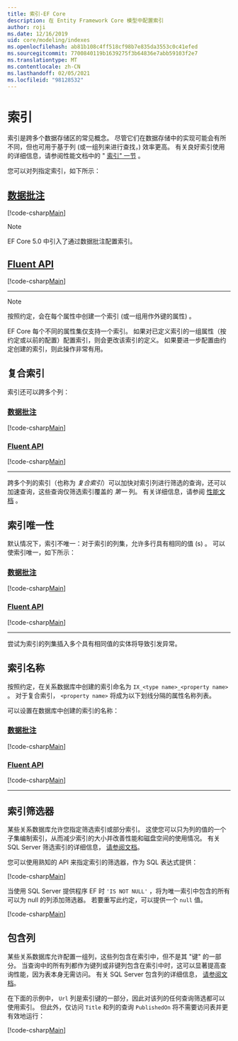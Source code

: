 ```yaml
---
title: 索引-EF Core
description: 在 Entity Framework Core 模型中配置索引
author: roji
ms.date: 12/16/2019
uid: core/modeling/indexes
ms.openlocfilehash: ab81b108c4ff518cf98b7e835da3553c0c41efed
ms.sourcegitcommit: 7700840119b1639275f3b64836e7abb59103f2e7
ms.translationtype: MT
ms.contentlocale: zh-CN
ms.lasthandoff: 02/05/2021
ms.locfileid: "98128532"
---
```

# <a name="indexes"></a>索引

索引是跨多个数据存储区的常见概念。 尽管它们在数据存储中的实现可能会有所不同，但也可用于基于列 (或一组列来进行查找，) 效率更高。 有关良好索引使用的详细信息，请参阅性能文档中的 " [索引" 一节](xref:core/performance/efficient-querying#use-indexes-properly) 。

您可以对列指定索引，如下所示：

## <a name="data-annotations"></a>[数据批注](#tab/data-annotations)

[!code-csharp[Main](../../../samples/core/Modeling/DataAnnotations/Index.cs?name=Index&highlight=1)]

> [!NOTE]
> EF Core 5.0 中引入了通过数据批注配置索引。

## <a name="fluent-api"></a>[Fluent API](#tab/fluent-api)

[!code-csharp[Main](../../../samples/core/Modeling/FluentAPI/Index.cs?name=Index&highlight=4)]

***

> [!NOTE]
> 按照约定，会在每个属性中创建一个索引 (或一组用作外键的属性) 。
>
> EF Core 每个不同的属性集仅支持一个索引。 如果对已定义索引的一组属性（按约定或以前的配置）配置索引，则会更改该索引的定义。 如果要进一步配置由约定创建的索引，则此操作非常有用。

## <a name="composite-index"></a>复合索引

索引还可以跨多个列：

### <a name="data-annotations"></a>[数据批注](#tab/data-annotations)

[!code-csharp[Main](../../../samples/core/Modeling/DataAnnotations/IndexComposite.cs?name=Composite&highlight=1)]

### <a name="fluent-api"></a>[Fluent API](#tab/fluent-api)

[!code-csharp[Main](../../../samples/core/Modeling/FluentAPI/IndexComposite.cs?name=Composite&highlight=4)]

***

跨多个列的索引（也称为 *复合索引*）可以加快对索引列进行筛选的查询，还可以加速查询，这些查询仅筛选索引覆盖的 *第一* 列。 有关详细信息，请参阅 [性能文档](xref:core/performance/efficient-querying#use-indexes-properly) 。

## <a name="index-uniqueness"></a>索引唯一性

默认情况下，索引不唯一：对于索引的列集，允许多行具有相同的值 (s) 。 可以使索引唯一，如下所示：

### <a name="data-annotations"></a>[数据批注](#tab/data-annotations)

[!code-csharp[Main](../../../samples/core/Modeling/DataAnnotations/IndexUnique.cs?name=IndexUnique&highlight=1)]

### <a name="fluent-api"></a>[Fluent API](#tab/fluent-api)

[!code-csharp[Main](../../../samples/core/Modeling/FluentAPI/IndexUnique.cs?name=IndexUnique&highlight=5)]

***

尝试为索引的列集插入多个具有相同值的实体将导致引发异常。

## <a name="index-name"></a>索引名称

按照约定，在关系数据库中创建的索引命名为 `IX_<type name>_<property name>` 。 对于复合索引， `<property name>` 将成为以下划线分隔的属性名称列表。

可以设置在数据库中创建的索引的名称：

### <a name="data-annotations"></a>[数据批注](#tab/data-annotations)

[!code-csharp[Main](../../../samples/core/Modeling/DataAnnotations/IndexName.cs?name=IndexName&highlight=1)]

### <a name="fluent-api"></a>[Fluent API](#tab/fluent-api)

[!code-csharp[Main](../../../samples/core/Modeling/FluentAPI/IndexName.cs?name=IndexName&highlight=5)]

***

## <a name="index-filter"></a>索引筛选器

某些关系数据库允许您指定筛选索引或部分索引。 这使您可以只为列的值的一个子集编制索引，从而减少索引的大小并改善性能和磁盘空间的使用情况。 有关 SQL Server 筛选索引的详细信息， [请参阅文档](/sql/relational-databases/indexes/create-filtered-indexes)。

您可以使用熟知的 API 来指定索引的筛选器，作为 SQL 表达式提供：

[!code-csharp[Main](../../../samples/core/Modeling/FluentAPI/IndexFilter.cs?name=IndexFilter&highlight=5)]

当使用 SQL Server 提供程序 EF 时 `'IS NOT NULL'` ，将为唯一索引中包含的所有可以为 null 的列添加筛选器。 若要重写此约定，可以提供一个 `null` 值。

[!code-csharp[Main](../../../samples/core/Modeling/FluentAPI/IndexNoFilter.cs?name=IndexNoFilter&highlight=6)]

## <a name="included-columns"></a>包含列

某些关系数据库允许配置一组列，这些列包含在索引中，但不是其 "键" 的一部分。 当查询中的所有列都作为键列或非键列包含在索引中时，这可以显著提高查询性能，因为表本身无需访问。 有关 SQL Server 包含列的详细信息， [请参阅文档](/sql/relational-databases/indexes/create-indexes-with-included-columns)。

在下面的示例中， `Url` 列是索引键的一部分，因此对该列的任何查询筛选都可以使用索引。 但此外，仅访问 `Title` 和列的查询 `PublishedOn` 将不需要访问表并更有效地运行：

[!code-csharp[Main](../../../samples/core/Modeling/FluentAPI/IndexInclude.cs?name=IndexInclude&highlight=5-9)]
